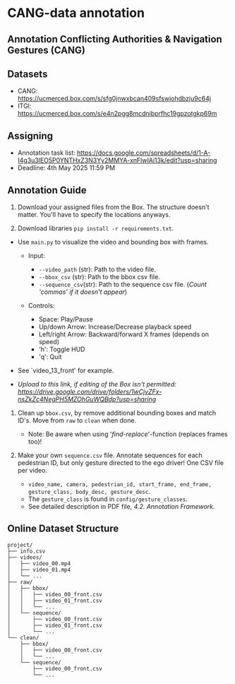 # CANG-data annotation
## Annotation Conflicting Authorities & Navigation Gestures (CANG)

## Datasets
- CANG: https://ucmerced.box.com/s/sfg0jnwxbcan409sfswjohdbzju9c64j
- ITGI: https://ucmerced.box.com/s/e4n2pgg8mcdnibprfhc19gpzotgkp69m

## Assigning
- Annotation task list: https://docs.google.com/spreadsheets/d/1-A-I4g3u3lEO5P0YNTHxZ3N3Yy2MMYA-xnFlwIAi13k/edit?usp=sharing
- Deadline: 4th May 2025 11:59 PM

## Annotation Guide

1. Download your assigned files from the Box. The structure doesn't matter. You'll have to specify the locations anyways.

1. Download libraries `pip install -r requirements.txt`.

<!-- 1. Edit videos
    1. `concat_videos` concatenates videos
        1. With given 'search word' *(eg. "front")*
        1. Automatic finds all 'search words'
        1. Specific videos
    1. `cut_video` cuts videos to new files -->

<!-- 1. Extract pedestrian bboxes with `scripts/extract_person_video.py`. -->

- Use `main.py` to visualize the video and bounding box with frames.
    - Input:
        - `--video_path` (str): Path to the video file.
        - `--bbox_csv` (str): Path to the bbox csv file.
        - `--sequence_csv`(str): Path to the sequence csv file. (*Count 'commas' if it doesn't appear*)
        
    - Controls:
        - Space:            Play/Pause
        - Up/down Arrow:    Increase/Decrease playback speed
        - Left/right Arrow: Backward/forward X frames (depends on speed)
        - 'h':              Toggle HUD
        - 'q':              Quit

- See `video_13_front' for example.

- *Upload to this link, if editing of the Box isn't permitted: https://drive.google.com/drive/folders/1wCjvZFx-nsZkZc4NegPH5MZOhGuWQBdp?usp=sharing*

1. Clean up `bbox.csv`, by remove additional bounding boxes and match ID's. Move from `raw` to `clean` when done.
    - Note: Be aware when using '*find-replace*'-function (replaces frames too)!

1. Make your own `sequence.csv` file. Annotate sequences for each pedestrian ID, but only gesture directed to the ego driver! One CSV file per video.
    - `video_name, camera, pedestrian_id, start_frame, end_frame, gesture_class, body_desc, gesture_desc`.
    <!-- ego_driver_mask,  -->
    - The `gesture_class` is found in `config/gesture_classes`.
    - See detailed description in PDF file, *4.2. Annotation Framework*.
    
<!-- 1. *Optional, `scripts/stretch_annotations.py` stretches frame-stamps to each frame, including bboxes.* -->

## Online Dataset Structure
```
project/
├── info.csv
├── videos/
│   ├── video_00.mp4
│   ├── video_01.mp4
│   └── ...
├── raw/
│   ├── bbox/
│   │   ├── video_00_front.csv
│   │   ├── video_01_front.csv
│   │   └── ...
│   └── sequence/
│       ├── video_00_front.csv
│       ├── video_01_front.csv
│       └── ...
└── clean/
    ├── bbox/
    │   ├── video_00_front.csv
    │   └── ...
    └── sequence/
        ├── video_00_front.csv
        └── ...
```

<!-- ## Relocate frame
`retrieve_frame` look ups the first and last frame, to relocate the original frame cut. It matches the each frame. -->

<!-- ## Future Work
- Expand dataset to include none-direct gestures too. -->